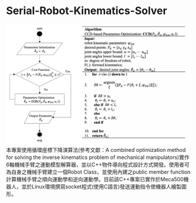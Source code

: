 # Serial-Robot-Kinematics-Solver
![image](https://github.com/Geng-Hao/Serial-Robot-Kinematics-Solver/blob/main/Algorithm%20Overview.png)
本專案使用循環座標下降演算法(參考文獻：A combined optimization method for solving the inverse kinematics problem of mechanical manipulators)實作6軸機械手臂之運動模型解算器，並以C++物件導向程式設計方式開發。使用者可為自身之機械手臂建立一個Robot Class，並使用內建之public member function計算機械手臂之順向運動學和逆向運動學。目前該C++專案已實作於Meca500機器人，並於Linux環境撰寫socket程式(使用C語言)發送運動指令使機器人繪製圖形。
